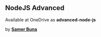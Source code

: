 ## NodeJS Advanced

Available at OneDrive as **advanced-node-js**

by **[Samer Buna](https://github.com/samerbuna)**
